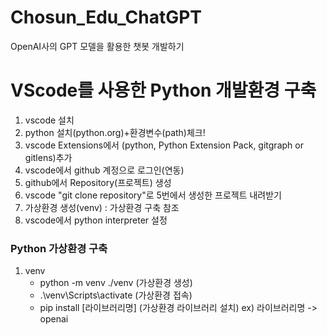 # Chosun_Edu_ChatGPT
OpenAI사의 GPT 모델을 활용한 챗봇 개발하기

# VScode를 사용한 Python 개발환경 구축
1. vscode 설치
2. python 설치(python.org)+환경변수(path)체크!
3. vscode Extensions에서 (python, Python Extension Pack, gitgraph or gitlens)추가
4. vscode에서 github 계정으로 로그인(연동)
5. github에서 Repository(프로젝트) 생성
6. vscode "git clone repository"로 5번에서 생성한 프로젝트 내려받기
7. 가상환경 생성(venv) : 가상환경 구축 참조
8. vscode에서 python interpreter 설정

### Python 가상환경 구축
1. venv
    - python -m venv ./venv (가상환경 생성)
    - .\venv\Scripts\activate (가상환경 접속)
    - pip install [라이브러리명] (가상환경 라이브러리 설치) ex) 라이브러리명 -> openai
